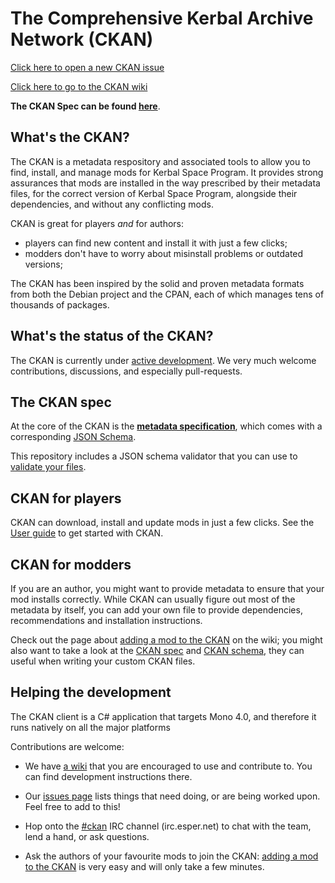 # The Comprehensive Kerbal Archive Network (CKAN)

[Click here to open a new CKAN issue](https://github.com/KSP-CKAN/CKAN/issues/new)

[Click here to go to the CKAN wiki](https://github.com/KSP-CKAN/CKAN/wiki)

**The CKAN Spec can be found [here](Spec.md)**.

## What's the CKAN?

The CKAN is a metadata respository and associated tools to allow you to find, install, and manage mods for Kerbal Space Program. It provides strong assurances that mods are installed in the way prescribed by their metadata files, for the correct version of Kerbal Space Program, alongside their dependencies, and without any conflicting mods.

CKAN is great for players _and_ for authors:
- players can find new content and install it with just a few clicks;
- modders don't have to worry about misinstall problems or outdated versions;

The CKAN has been inspired by the solid and proven metadata formats from both the Debian project and the CPAN, each of which manages tens of thousands of packages.

## What's the status of the CKAN?

The CKAN is currently under [active development][1].
We very much welcome contributions, discussions, and especially pull-requests.

## The CKAN spec

At the core of the CKAN is the **[metadata specification](Spec.md)**,
which comes with a corresponding [JSON Schema](CKAN.schema).

This repository includes a JSON schema validator that you can use to [validate your files][3].

## CKAN for players

CKAN can download, install and update mods in just a few clicks. See the [User guide][2] to get started with CKAN.

## CKAN for modders

If you are an author, you might want to provide metadata to ensure that your mod installs correctly. While CKAN can usually figure out most of the metadata by itself, you can add your own file to provide dependencies, recommendations and installation instructions.

Check out the page about [adding a mod to the CKAN][4] on the wiki; you might also want to take a look at the [CKAN spec](Spec.md) and [CKAN schema](CKAN.schema), they can useful when writing your custom CKAN files.

## Helping the development

The CKAN client is a C# application that targets Mono 4.0, and therefore it runs natively on all the major platforms

Contributions are welcome:

* We have [a wiki][5] that you are encouraged to use and contribute to. You can find development instructions there.

* Our [issues page][6]
lists things that need doing, or are being worked upon. Feel free to
add to this!

* Hop onto the [#ckan][7] IRC
channel (irc.esper.net) to chat with the team, lend a hand, or
ask questions.

* Ask the authors of your favourite mods to join the CKAN: [adding a mod to the CKAN][4] is very easy and will only take a few minutes.

 [1]:https://github.com/KSP-CKAN/CKAN/commits/master
 [2]:https://github.com/KSP-CKAN/CKAN/wiki/User-guide
 [3]:https://github.com/KSP-CKAN/CKAN/wiki/Adding-a-mod-to-the-CKAN#verifying-metadata-files
 [4]:https://github.com/KSP-CKAN/CKAN/wiki/Adding-a-mod-to-the-CKAN
 [5]:https://github.com/KSP-CKAN/CKAN/wiki
 [6]:https://github.com/KSP-CKAN/CKAN/issues
 [7]:http://webchat.esper.net/?channels=ckan
